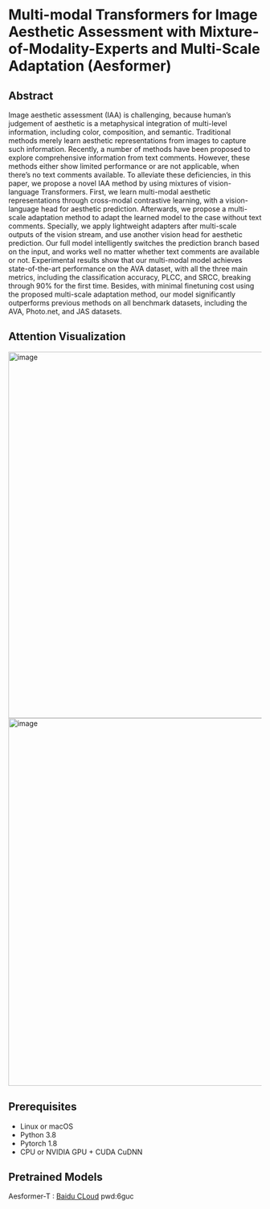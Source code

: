 # Multi-modal Transformers for Image Aesthetic Assessment with Mixture-of-Modality-Experts and Multi-Scale Adaptation (Aesformer)

## Abstract
Image aesthetic assessment (IAA) is challenging, because human’s judgement of aesthetic is a metaphysical integration of multi-level information, including color, composition, and semantic. Traditional methods merely learn aesthetic representations from images to capture such information. Recently, a number of methods have been proposed to explore comprehensive information from text comments. However, these methods either show limited performance or are not applicable, when there’s no text comments available. To alleviate these deficiencies, in this paper, we propose a novel IAA method by using mixtures of vision-language Transformers. First, we learn multi-modal aesthetic representations through cross-modal contrastive learning, with a vision-language head for aesthetic prediction. Afterwards, we propose a multi-scale adaptation method to adapt the learned model to the case without text comments. Specially, we apply lightweight adapters after multi-scale outputs of the vision stream, and use another vision head for aesthetic prediction. Our full model intelligently switches the prediction branch based on the input, and works well no matter whether text comments are available or not. Experimental results show that our multi-modal model achieves state-of-the-art performance on the AVA dataset, with all the three main metrics, including the classification accuracy, PLCC, and SRCC, breaking through 90% for the first time. Besides, with minimal finetuning cost using the proposed multi-scale adaptation method, our model significantly outperforms previous methods on all benchmark datasets, including the AVA, Photo.net, and JAS datasets. 

## Attention Visualization
<img width="729" alt="image" src="https://github.com/AiArt-HDU/aesformer/assets/101108289/a5fb6839-6ee8-4a5b-a3be-7db35327056e">

<img width="732" alt="image" src="https://github.com/AiArt-HDU/aesformer/assets/101108289/5923b4d8-809e-4c53-80de-100b4f393e73">


## Prerequisites
- Linux or macOS
- Python 3.8
- Pytorch 1.8
- CPU or NVIDIA GPU + CUDA CuDNN

## Pretrained Models
Aesformer-T : [Baidu CLoud](https://pan.baidu.com/s/1U1EQyr76-q8AkCvawWz9mQ ) pwd:6guc
